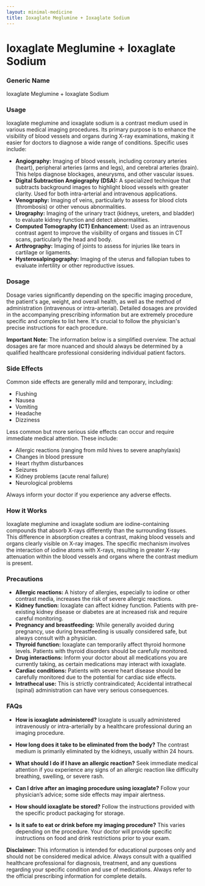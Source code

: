 ```yaml
---
layout: minimal-medicine
title: Ioxaglate Meglumine + Ioxaglate Sodium
---
```


# Ioxaglate Meglumine + Ioxaglate Sodium
### Generic Name
Ioxaglate Meglumine + Ioxaglate Sodium

### Usage

Ioxaglate meglumine and ioxaglate sodium is a contrast medium used in various medical imaging procedures.  Its primary purpose is to enhance the visibility of blood vessels and organs during X-ray examinations, making it easier for doctors to diagnose a wide range of conditions.  Specific uses include:

* **Angiography:**  Imaging of blood vessels, including coronary arteries (heart), peripheral arteries (arms and legs), and cerebral arteries (brain). This helps diagnose blockages, aneurysms, and other vascular issues.
* **Digital Subtraction Angiography (DSA):**  A specialized technique that subtracts background images to highlight blood vessels with greater clarity. Used for both intra-arterial and intravenous applications.
* **Venography:** Imaging of veins, particularly to assess for blood clots (thrombosis) or other venous abnormalities.
* **Urography:** Imaging of the urinary tract (kidneys, ureters, and bladder) to evaluate kidney function and detect abnormalities.
* **Computed Tomography (CT) Enhancement:** Used as an intravenous contrast agent to improve the visibility of organs and tissues in CT scans, particularly the head and body.
* **Arthrography:** Imaging of joints to assess for injuries like tears in cartilage or ligaments.
* **Hysterosalpingography:** Imaging of the uterus and fallopian tubes to evaluate infertility or other reproductive issues.


### Dosage

Dosage varies significantly depending on the specific imaging procedure, the patient's age, weight, and overall health, as well as the method of administration (intravenous or intra-arterial).  Detailed dosages are provided in the accompanying prescribing information but are extremely procedure specific and complex to list here.  It's crucial to follow the physician's precise instructions for each procedure.

**Important Note:** The information below is a simplified overview. The actual dosages are far more nuanced and should always be determined by a qualified healthcare professional considering individual patient factors.


### Side Effects

Common side effects are generally mild and temporary, including:

* Flushing
* Nausea
* Vomiting
* Headache
* Dizziness

Less common but more serious side effects can occur and require immediate medical attention. These include:

* Allergic reactions (ranging from mild hives to severe anaphylaxis)
* Changes in blood pressure
* Heart rhythm disturbances
* Seizures
* Kidney problems (acute renal failure)
* Neurological problems


Always inform your doctor if you experience any adverse effects.

### How it Works

Ioxaglate meglumine and ioxaglate sodium are iodine-containing compounds that absorb X-rays differently than the surrounding tissues. This difference in absorption creates a contrast, making blood vessels and organs clearly visible on X-ray images. The specific mechanism involves the interaction of iodine atoms with X-rays, resulting in greater X-ray attenuation within the blood vessels and organs where the contrast medium is present.


### Precautions

* **Allergic reactions:**  A history of allergies, especially to iodine or other contrast media, increases the risk of severe allergic reactions.
* **Kidney function:** Ioxaglate can affect kidney function. Patients with pre-existing kidney disease or diabetes are at increased risk and require careful monitoring.
* **Pregnancy and breastfeeding:** While generally avoided during pregnancy, use during breastfeeding is usually considered safe, but always consult with a physician.
* **Thyroid function:** Ioxaglate can temporarily affect thyroid hormone levels. Patients with thyroid disorders should be carefully monitored.
* **Drug interactions:** Inform your doctor about all medications you are currently taking, as certain medications may interact with ioxaglate.
* **Cardiac conditions:** Patients with severe heart disease should be carefully monitored due to the potential for cardiac side effects.
* **Intrathecal use:**  This is strictly contraindicated;  Accidental intrathecal (spinal) administration can have very serious consequences.

### FAQs

* **How is ioxaglate administered?** Ioxaglate is usually administered intravenously or intra-arterially by a healthcare professional during an imaging procedure.

* **How long does it take to be eliminated from the body?** The contrast medium is primarily eliminated by the kidneys, usually within 24 hours.

* **What should I do if I have an allergic reaction?** Seek immediate medical attention if you experience any signs of an allergic reaction like difficulty breathing, swelling, or severe rash.

* **Can I drive after an imaging procedure using ioxaglate?** Follow your physician’s advice;  some side effects may impair alertness.

* **How should ioxaglate be stored?**  Follow the instructions provided with the specific product packaging for storage.

* **Is it safe to eat or drink before my imaging procedure?**  This varies depending on the procedure. Your doctor will provide specific instructions on food and drink restrictions prior to your exam.


**Disclaimer:** This information is intended for educational purposes only and should not be considered medical advice.  Always consult with a qualified healthcare professional for diagnosis, treatment, and any questions regarding your specific condition and use of medications.  Always refer to the official prescribing information for complete details.
